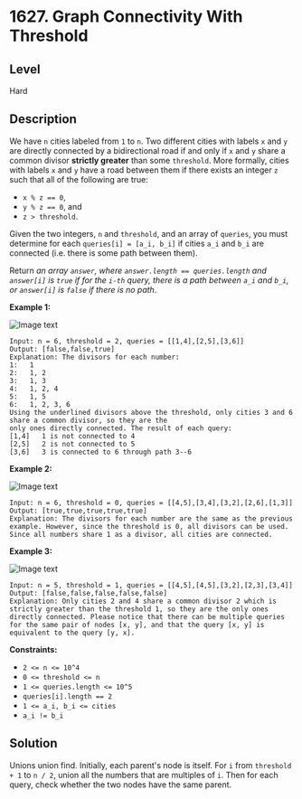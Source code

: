 # 1627. Graph Connectivity With Threshold
## Level
Hard

## Description
We have `n` cities labeled from `1` to `n`. Two different cities with labels `x` and `y` are directly connected by a bidirectional road if and only if `x` and `y` share a common divisor **strictly greater** than some `threshold`. More formally, cities with labels `x` and `y` have a road between them if there exists an integer `z` such that all of the following are true:

* `x % z == 0`,
* `y % z == 0`, and
* `z > threshold`.

Given the two integers, `n` and `threshold`, and an array of `queries`, you must determine for each `queries[i] = [a_i, b_i]` if cities `a_i` and `b_i` are connected (i.e. there is some path between them).

Return *an array `answer`, where `answer.length == queries.length` and `answer[i]` is `true` if for the `i-th` query, there is a path between `a_i` and `b_i`, or `answer[i]` is `false` if there is no path*.

**Example 1:**

![Image text](https://assets.leetcode.com/uploads/2020/10/09/ex1.jpg)

```
Input: n = 6, threshold = 2, queries = [[1,4],[2,5],[3,6]]
Output: [false,false,true]
Explanation: The divisors for each number:
1:   1
2:   1, 2
3:   1, 3
4:   1, 2, 4
5:   1, 5
6:   1, 2, 3, 6
Using the underlined divisors above the threshold, only cities 3 and 6 share a common divisor, so they are the
only ones directly connected. The result of each query:
[1,4]   1 is not connected to 4
[2,5]   2 is not connected to 5
[3,6]   3 is connected to 6 through path 3--6
```
**Example 2:**

![Image text](https://assets.leetcode.com/uploads/2020/10/10/tmp.jpg)
```
Input: n = 6, threshold = 0, queries = [[4,5],[3,4],[3,2],[2,6],[1,3]]
Output: [true,true,true,true,true]
Explanation: The divisors for each number are the same as the previous example. However, since the threshold is 0, all divisors can be used. Since all numbers share 1 as a divisor, all cities are connected.
```
**Example 3:**

![Image text](https://assets.leetcode.com/uploads/2020/10/17/ex3.jpg)
```
Input: n = 5, threshold = 1, queries = [[4,5],[4,5],[3,2],[2,3],[3,4]]
Output: [false,false,false,false,false]
Explanation: Only cities 2 and 4 share a common divisor 2 which is strictly greater than the threshold 1, so they are the only ones directly connected. Please notice that there can be multiple queries for the same pair of nodes [x, y], and that the query [x, y] is equivalent to the query [y, x].
```

**Constraints:**

* `2 <= n <= 10^4`
* `0 <= threshold <= n`
* `1 <= queries.length <= 10^5`
* `queries[i].length == 2`
* `1 <= a_i, b_i <= cities`
* `a_i != b_i`

## Solution
Unions union find. Initially, each parent's node is itself. For `i` from `threshold + 1` to `n / 2`, union all the numbers that are multiples of `i`. Then for each query, check whether the two nodes have the same parent.
